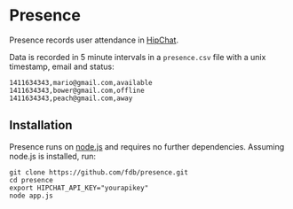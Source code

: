 Presence
========
Presence records user attendance in [HipChat](https://www.hipchat.com/).

Data is recorded in 5 minute intervals in a `presence.csv` file with a unix timestamp, email and status:

    1411634343,mario@gmail.com,available
    1411634343,bower@gmail.com,offline
    1411634343,peach@gmail.com,away

Installation
------------
Presence runs on [node.js](http://nodejs.org/) and requires no further dependencies. Assuming node.js is installed, run:

    git clone https://github.com/fdb/presence.git
    cd presence
    export HIPCHAT_API_KEY="yourapikey"
    node app.js

